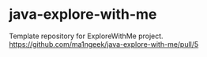 # java-explore-with-me
Template repository for ExploreWithMe project.
https://github.com/ma1ngeek/java-explore-with-me/pull/5
